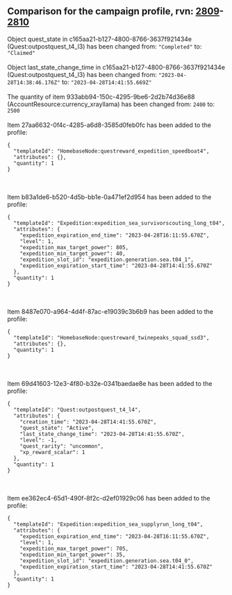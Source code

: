 ## Comparison for the campaign profile, rvn: [2809](https://github.com/PRO100KatYT/FortniteProfileRevisions/tree/main/profiles/campaign/2809%20campaign.json)-[2810](https://github.com/PRO100KatYT/FortniteProfileRevisions/tree/main/profiles/campaign/2810%20campaign.json)

Object quest_state in c165aa21-b127-4800-8766-3637f921434e (Quest:outpostquest_t4_l3) has been changed from: `"Completed"` to: `"Claimed"`
<br><br>
Object last_state_change_time in c165aa21-b127-4800-8766-3637f921434e (Quest:outpostquest_t4_l3) has been changed from: `"2023-04-28T14:38:46.176Z"` to: `"2023-04-28T14:41:55.669Z"`
<br><br>
The quantity of item 933abb94-150c-4295-9be6-2d2b74d36e88 (AccountResource:currency_xrayllama) has been changed from: `2400` to: `2500`
<br><br>
Item 27aa6632-0f4c-4285-a6d8-3585d0feb0fc has been added to the profile:

```
{
  "templateId": "HomebaseNode:questreward_expedition_speedboat4",
  "attributes": {},
  "quantity": 1
}
```

<br><br>
Item b83a1de6-b520-4d5b-bb1e-0a471ef2d954 has been added to the profile:

```
{
  "templateId": "Expedition:expedition_sea_survivorscouting_long_t04",
  "attributes": {
    "expedition_expiration_end_time": "2023-04-28T16:11:55.670Z",
    "level": 1,
    "expedition_max_target_power": 805,
    "expedition_min_target_power": 40,
    "expedition_slot_id": "expedition.generation.sea.t04_1",
    "expedition_expiration_start_time": "2023-04-28T14:41:55.670Z"
  },
  "quantity": 1
}
```

<br><br>
Item 8487e070-a964-4d4f-87ac-e19039c3b6b9 has been added to the profile:

```
{
  "templateId": "HomebaseNode:questreward_twinepeaks_squad_ssd3",
  "attributes": {},
  "quantity": 1
}
```

<br><br>
Item 69d41603-12e3-4f80-b32e-0341baedae8e has been added to the profile:

```
{
  "templateId": "Quest:outpostquest_t4_l4",
  "attributes": {
    "creation_time": "2023-04-28T14:41:55.670Z",
    "quest_state": "Active",
    "last_state_change_time": "2023-04-28T14:41:55.670Z",
    "level": -1,
    "quest_rarity": "uncommon",
    "xp_reward_scalar": 1
  },
  "quantity": 1
}
```

<br><br>
Item ee362ec4-65d1-490f-8f2c-d2ef01929c06 has been added to the profile:

```
{
  "templateId": "Expedition:expedition_sea_supplyrun_long_t04",
  "attributes": {
    "expedition_expiration_end_time": "2023-04-28T16:11:55.670Z",
    "level": 1,
    "expedition_max_target_power": 705,
    "expedition_min_target_power": 35,
    "expedition_slot_id": "expedition.generation.sea.t04_0",
    "expedition_expiration_start_time": "2023-04-28T14:41:55.670Z"
  },
  "quantity": 1
}
```

<br><br>
